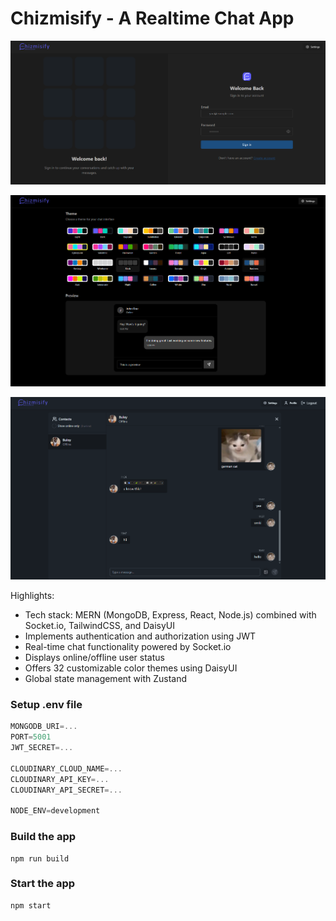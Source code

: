# Chizmisify - A Realtime Chat App

![Demo App](/frontend/public/screenshot-for-readme.png)

![Demo App2](/frontend/public/screenshot-for-readme2.png)

![Demo App3](/frontend/public/screenshot-for-readme3.png)

Highlights:

- Tech stack: MERN (MongoDB, Express, React, Node.js) combined with Socket.io, TailwindCSS, and DaisyUI
- Implements authentication and authorization using JWT
- Real-time chat functionality powered by Socket.io
- Displays online/offline user status
- Offers 32 customizable color themes using DaisyUI
- Global state management with Zustand

### Setup .env file

```js
MONGODB_URI=...
PORT=5001
JWT_SECRET=...

CLOUDINARY_CLOUD_NAME=...
CLOUDINARY_API_KEY=...
CLOUDINARY_API_SECRET=...

NODE_ENV=development
```

### Build the app

```shell
npm run build
```

### Start the app

```shell
npm start
```
